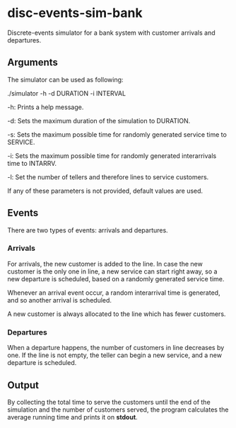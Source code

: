 # disc-events-sim-bank

Discrete-events simulator for a bank system with customer arrivals and departures.

## Arguments

The simulator can be used as following:

./simulator -h -d DURATION -i INTERVAL

-h: Prints a help message.

-d: Sets the maximum duration of the simulation to DURATION.

-s: Sets the maximum possible time for randomly generated service time to SERVICE.

-i: Sets the maximum possible time for randomly generated interarrivals time to INTARRV.

-l: Set the number of tellers and therefore lines to service customers.

If any of these parameters is not provided, default values are used.

## Events

There are two types of events: arrivals and departures.

### Arrivals

For arrivals, the new customer is added to the line. In case the new customer is the only one in line, a new service can start right away, so a new departure is scheduled, based on a randomly generated service time.

Whenever an arrival event occur, a random interarrival time is generated, and so another arrival is scheduled.

A new customer is always allocated to the line which has fewer customers.

### Departures

When a departure happens, the number of customers in line decreases by one. If the line is not empty, the teller can begin a new service, and a new departure is scheduled.

## Output

By collecting the total time to serve the customers until the end of the simulation and the number of customers served, the program calculates the average running time and prints it on **stdout**.